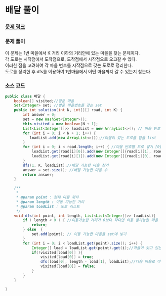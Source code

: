 # 배달 풀이

### [문제 링크](https://school.programmers.co.kr/learn/courses/30/lessons/12978)


### 문제 풀이
이 문제는 1번 마을에서 K 거리 이하의 거리안에 있는 마을을 찾는 문제이다. </br>
각 도로는 시작점에서 도착점으로, 도착점에서 시작점으로 오고갈 수 있다.</br>
이러한 점을 고려하여 각 마을 번호를 시작점으로 갖는 도로로 정리한다.</br>
도로를 정리한 후 dfs를 이용하여 1번마을에서 어떤 마을까지 갈 수 있는지 찾는다.</br>


### 소스 코드
```java
public class 배달 {
    boolean[] visited;//방문 마을
    Set<Integer> set; //방문 마을번호를 갖는 set
    public int solution(int N, int[][] road, int K) {
        int answer = 0; 
        set = new HashSet<Integer>();
        this.visited = new boolean[N + 1];
        List<List<Integer[]>> loadList = new ArrayList<>(); // 마을 번호별 도로
        for (int i = 0; i < N + 1; i++) {
           loadList.add(new ArrayList<>());//마을이 갖는 도로를 담을 list
        }
        for (int i = 0; i < road.length; i++) { //마을 번호별 도로 넣기 [0]는 끝번호, [1]는 거리
            loadList.get(road[i][0]).add(new Integer[]{road[i][1], road[i][2]});
            loadList.get(road[i][1]).add(new Integer[]{road[i][0], road[i][2]});
        }
        dfs(1, K, loadList);//배달 가능한 마을 찾기
        answer = set.size(); //배달 가능한 마을 수
        return answer;
    }

    /**
     * 
     * @param point : 현재 마을 위치
     * @param length : 이동 가능한 거리
     * @param loadList : 도로 리스트
     */
    void dfs(int point, int length, List<List<Integer[]>> loadList){
        if ( length < 0 ) { //이동가능한 거리가 0보다 작다면 이동 불가능한 마을
            return;
        } else  {
            set.add(point); // 이동 가능한 마을을 set에 넣기
        }
        for (int i = 0; i < loadList.get(point).size(); i++) {
            Integer[] load = loadList.get(point).get(i);//마을이 갖고 있는 도로
            if(!visited[load[0]] ){
                visited[load[0]] = true;
                dfs(load[0], length - load[1], loadList);//다음 마을로 이동
                visited[load[0]] = false;
            }
        }
    }

}

```